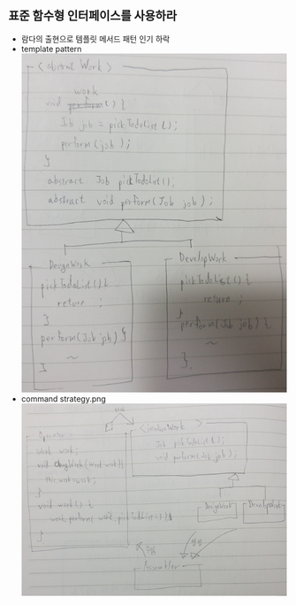 ## 표준 함수형 인터페이스를 사용하라
* 람다의 출현으로 템플릿 메서드 패턴 인기 하락
* template pattern
![](template.png)
* command strategy.png
![](command_strategy.png)
